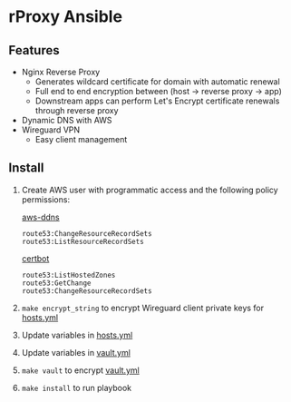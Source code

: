 # rProxy Ansible

## Features
* Nginx Reverse Proxy
  * Generates wildcard certificate for domain with automatic renewal
  * Full end to end encryption between (host -> reverse proxy -> app)
  * Downstream apps can perform Let's Encrypt certificate renewals through reverse proxy
* Dynamic DNS with AWS
* Wireguard VPN
  * Easy client management

## Install
1. Create AWS user with programmatic access and the following policy permissions:

   [aws-ddns](https://github.com/basharkey/aws-ddns)
   
   ```
   route53:ChangeResourceRecordSets
   route53:ListResourceRecordSets
   ```
   
   [certbot](https://certbot-dns-route53.readthedocs.io/en/stable/)
   
   ```
   route53:ListHostedZones
   route53:GetChange
   route53:ChangeResourceRecordSets
   ```
2. `make encrypt_string` to encrypt Wireguard client private keys for [hosts.yml](hosts.yml)
3. Update variables in [hosts.yml](hosts.yml)
4. Update variables in [vault.yml](vault.yml)
5. `make vault` to encrypt [vault.yml](vault.yml)
6. `make install` to run playbook
